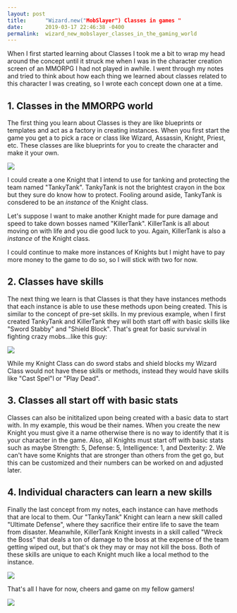 ```yaml
---
layout: post
title:      "Wizard.new("MobSlayer") Classes in games "
date:       2019-03-17 22:46:38 -0400
permalink:  wizard_new_mobslayer_classes_in_the_gaming_world
---
```



When I first started learning about Classes I took me a bit to wrap my head around the concept until it struck me when I was in the character creation screen of an MMORPG I had not played in awhile. I went through my notes and tried to think about how each thing we learned about classes related to this character I was creating, so I wrote each concept down one at a time. 

## 1.  Classes in the MMORPG world
       
The first thing you learn about Classes is they are like blueprints or templates and act as a factory in creating instances. When you first start the game you get a to pick a race or class like Wizard, Assassin, Knight, Priest, etc. These classes are like blueprints for you to create the character and make it your own. 

![](https://media.discordapp.net/attachments/402967595575410690/463403603474776064/question.png)

I could create a one Knight that I intend to use for tanking and protecting the team named "TankyTank". TankyTank is not the brightest crayon in the box but they sure do know how to protect. Fooling around aside, TankyTank is consdered to be an *instance* of the Knight class. 

Let's suppose I want to make another Knight made for pure damage and speed to take down bosses named "KillerTank". KillerTank is all about moving on with life and you die good luck to you. Again, KillerTank is also a *instance* of the Knight class.

I could continue to make more instances of Knights but I might have to pay more money to the game to do so, so I will stick with two for now.
			 
## 2.  Classes have skills

The next thing we learn is that Classes is that they have instances methods that each instance is able to use these methods upon being created. This is similar to the concept of pre-set skills. In my previous example, when I first created TankyTank and KillerTank they will both start off with basic skills like "Sword Stabby" and "Shield Block". That's great for basic survival in fighting crazy mobs...like this guy: 

![](http://events-my.playpark.com/maple/src/images/findmyfriend/slime.gif)

While my Knight Class can do sword stabs and shield blocks my Wizard Class would not have these skills or methods, instead they would have skills like "Cast Spel"l or "Play Dead". 


## 3.  Classes all start off with basic stats

Classes can also be inititalized upon being created with a basic data to start with. In my example, this woud be their names. When you create the new Knight you must give it a name otherwise there is no way to identify that it is your character in the game. Also, all Knights must start off with basic stats such as maybe Strength:  5, Defense: 5, Intelligence: 1, and Dexterity: 2. We can't have some Knights that are stronger than others from the get go, but this can be customized and their numbers can be worked on and adjusted later.


## 4.  Individual characters can learn a new skills

Finally the last concept from my notes, each instance can have methods that are local to them. Our "TankyTank" Knight can learn a new skill called "Ultimate Defense", where they sacrifice their entire life to save the team from disaster. Meanwhile, KillerTank Knight invests in a skill called "Wreck the Boss" that deals a ton of damage to the boss at the expense of the team getting wiped out, but that's ok they may or may not kill the boss. Both of these skills are unique to each Knight much like a local method to the instance. 

![](https://i.ytimg.com/vi/nlgDTKVe4QA/maxresdefault.jpg)


That's all I have for now, cheers and game on my fellow gamers!

![](https://www.heypoorplayer.com/wp-content/uploads/2017/06/samus-thumbs-up.jpg)







